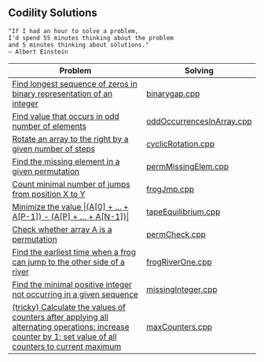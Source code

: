 ## Codility Solutions
```
"If I had an hour to solve a problem,
I'd spend 55 minutes thinking about the problem
and 5 minutes thinking about solutions."
― Albert Einstein
```
| Problem | Solving |
| --- | --- |
| [Find longest sequence of zeros in binary representation of an integer](https://codility.com/programmers/lessons/1-iterations/binary_gap/) | [binarygap.cpp](./binarygap.cpp) |
| [Find value that occurs in odd number of elements](https://codility.com/programmers/lessons/2-arrays/odd_occurrences_in_array/) | [oddOccurrencesInArray.cpp](./oddOccurrencesInArray.cpp) |
| [Rotate an array to the right by a given number of steps](https://codility.com/programmers/lessons/2-arrays/cyclic_rotation/) | [cyclicRotation.cpp](./cyclicRotation.cpp) |
| [Find the missing element in a given permutation](https://codility.com/programmers/lessons/3-time_complexity/perm_missing_elem/) | [permMissingElem.cpp](./permMissingElem.cpp) |
| [Count minimal number of jumps from position X to Y](https://codility.com/programmers/lessons/3-time_complexity/frog_jmp/) | [frogJmp.cpp](./frogJmp.cpp) |
| [Minimize the value \|(A[0] + ... + A[P-1]) - (A[P] + ... + A[N-1])\|](https://codility.com/programmers/lessons/3-time_complexity/tape_equilibrium/) | [tapeEquilibrium.cpp](./tapeEquilibrium.cpp) |
| [Check whether array A is a permutation](https://codility.com/programmers/lessons/4-counting_elements/perm_check/) | [permCheck.cpp](./permCheck.cpp) |
| [Find the earliest time when a frog can jump to the other side of a river](https://codility.com/programmers/lessons/4-counting_elements/frog_river_one/) | [frogRiverOne.cpp](./frogRiverOne.cpp) |
| [Find the minimal positive integer not occurring in a given sequence](https://codility.com/programmers/lessons/4-counting_elements/missing_integer/) | [missingInteger.cpp](./missingInteger.cpp) |
| [(tricky) Calculate the values of counters after applying all alternating operations: increase counter by 1; set value of all counters to current maximum](https://codility.com/programmers/lessons/4-counting_elements/max_counters/) | [maxCounters.cpp](./maxCounters.cpp) |
